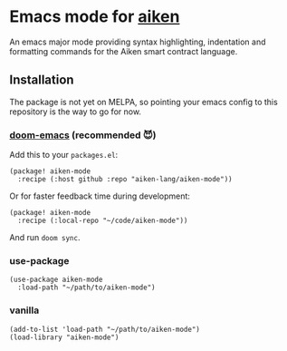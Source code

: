 # Emacs mode for [aiken](https://github.com/aiken-lang/aiken)

An emacs major mode providing syntax highlighting, indentation and formatting
commands for the Aiken smart contract language.

## Installation

The package is not yet on MELPA, so pointing your emacs config to this
repository is the way to go for now.

### [doom-emacs](https://github.com/doomemacs/doomemacs/) (recommended :smiling_imp:)

Add this to your `packages.el`:

```elisp
(package! aiken-mode
  :recipe (:host github :repo "aiken-lang/aiken-mode"))
```

Or for faster feedback time during development:

```elisp
(package! aiken-mode
  :recipe (:local-repo "~/code/aiken-mode"))
```

And run `doom sync`.

### use-package

```elisp
(use-package aiken-mode
  :load-path "~/path/to/aiken-mode")
```

### vanilla

```elisp
(add-to-list 'load-path "~/path/to/aiken-mode")
(load-library "aiken-mode")
```
